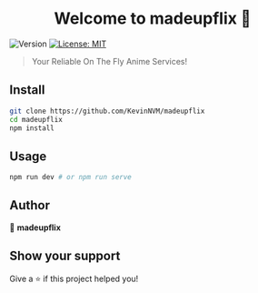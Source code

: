<h1 align="center">Welcome to madeupflix 👋</h1>
<p>
  <img alt="Version" src="https://img.shields.io/badge/version-0.1.0-blue.svg?cacheSeconds=2592000" />
  <a href="#" target="_blank">
    <img alt="License: MIT" src="https://img.shields.io/badge/License-MIT-yellow.svg" />
  </a>
</p>

> Your Reliable On The Fly Anime Services!

## Install

```sh
git clone https://github.com/KevinNVM/madeupflix
cd madeupflix
npm install
```

## Usage

```sh
npm run dev # or npm run serve
```

## Author

👤 **madeupflix**


## Show your support

Give a ⭐️ if this project helped you!
